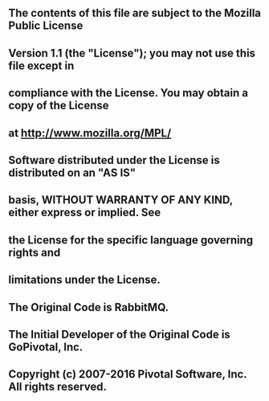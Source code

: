
## The contents of this file are subject to the Mozilla Public License
## Version 1.1 (the "License"); you may not use this file except in
## compliance with the License. You may obtain a copy of the License
## at http://www.mozilla.org/MPL/
##
## Software distributed under the License is distributed on an "AS IS"
## basis, WITHOUT WARRANTY OF ANY KIND, either express or implied. See
## the License for the specific language governing rights and
## limitations under the License.
##
## The Original Code is RabbitMQ.
##
## The Initial Developer of the Original Code is GoPivotal, Inc.
## Copyright (c) 2007-2016 Pivotal Software, Inc.  All rights reserved.
